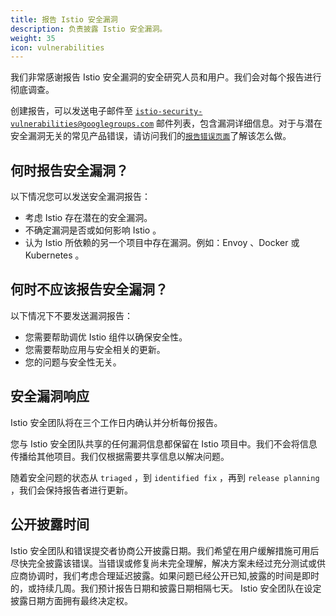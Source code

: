 ```yaml
---
title: 报告 Istio 安全漏洞
description: 负责披露 Istio 安全漏洞。
weight: 35
icon: vulnerabilities
---
```


我们非常感谢报告 Istio 安全漏洞的安全研究人员和用户。我们会对每个报告进行彻底调查。

创建报告，可以发送电子邮件至 [`istio-security-vulnerabilities@googlegroups.com`](mailto:istio-security-vulnerabilities@googlegroups.com) 邮件列表，包含漏洞详细信息。对于与潜在安全漏洞无关的常见产品错误，请访问我们的[`报告错误页面`](/about/bugs)了解该怎么做。

## 何时报告安全漏洞？

以下情况您可以发送安全漏洞报告：

- 考虑 Istio 存在潜在的安全漏洞。
- 不确定漏洞是否或如何影响 Istio 。
- 认为 Istio 所依赖的另一个项目中存在漏洞。例如：Envoy 、Docker 或 Kubernetes 。

## 何时不应该报告安全漏洞？

以下情况下不要发送漏洞报告：

- 您需要帮助调优 Istio 组件以确保安全性。
- 您需要帮助应用与安全相关的更新。
- 您的问题与安全性无关。

## 安全漏洞响应

Istio 安全团队将在三个工作日内确认并分析每份报告。

您与 Istio 安全团队共享的任何漏洞信息都保留在 Istio 项目中。我们不会将信息传播给其他项目。我们仅根据需要共享信息以解决问题。

随着安全问题的状态从 `triaged` ，到 `identified fix` ，再到 `release planning` ，我们会保持报告者进行更新。

## 公开披露时间

Istio 安全团队和错误提交者协商公开披露日期。我们希望在用户缓解措施可用后尽快完全披露该错误。当错误或修复尚未完全理解，解决方案未经过充分测试或供应商协调时，我们考虑合理延迟披露。如果问题已经公开已知,披露的时间是即时的，或持续几周。我们预计报告日期和披露日期相隔七天。 Istio 安全团队在设定披露日期方面拥有最终决定权。
